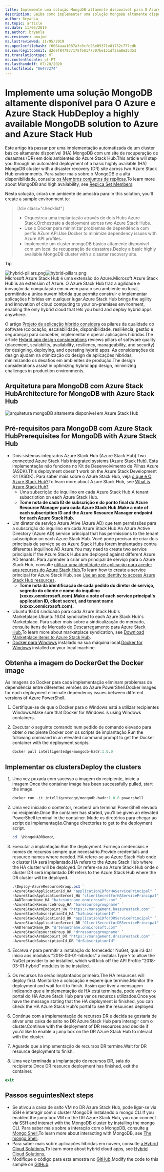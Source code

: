 ```yaml
---
title: Implemente uma solução MongoDB altamente disponível para O Azure e Azure Stack Hub
description: Saiba como implementar uma solução MongoDB altamente disponível para o Azure e o Azure Stack Hub
author: BryanLa
ms.topic: article
ms.date: 11/05/2019
ms.author: bryanla
ms.reviewer: anajod
ms.lastreviewed: 11/05/2019
ms.openlocfilehash: f6064aaa1087a3c0cfc26e09371e81752c777edb
ms.sourcegitcommit: d2def847937178f68177507be151df2aa8e25d53
ms.translationtype: MT
ms.contentlocale: pt-PT
ms.lasthandoff: 07/20/2020
ms.locfileid: "86477274"
---
```

# <a name="deploy-a-highly-available-mongodb-solution-to-azure-and-azure-stack-hub"></a><span data-ttu-id="b9958-103">Implemente uma solução MongoDB altamente disponível para O Azure e Azure Stack Hub</span><span class="sxs-lookup"><span data-stu-id="b9958-103">Deploy a highly available MongoDB solution to Azure and Azure Stack Hub</span></span>

<span data-ttu-id="b9958-104">Este artigo irá passar por uma implementação automatizada de um cluster básico altamente disponível (HA) MongoDB com um site de recuperação de desastres (DR) em dois ambientes do Azure Stack Hub.</span><span class="sxs-lookup"><span data-stu-id="b9958-104">This article will step you through an automated deployment of a basic highly available (HA) MongoDB cluster with a disaster recovery (DR) site across two Azure Stack Hub environments.</span></span> <span data-ttu-id="b9958-105">Para saber mais sobre o MongoDB e a alta disponibilidade, consulte [os Membros conjuntos de réplicas.](https://docs.mongodb.com/manual/core/replica-set-members/)</span><span class="sxs-lookup"><span data-stu-id="b9958-105">To learn more about MongoDB and high availability, see [Replica Set Members](https://docs.mongodb.com/manual/core/replica-set-members/).</span></span>

<span data-ttu-id="b9958-106">Nesta solução, criará um ambiente de amostra para:</span><span class="sxs-lookup"><span data-stu-id="b9958-106">In this solution, you'll create a sample environment to:</span></span>

> [!div class="checklist"]
> - <span data-ttu-id="b9958-107">Orquestrou uma implantação através de dois Hubs Azure Stack.</span><span class="sxs-lookup"><span data-stu-id="b9958-107">Orchestrate a deployment across two Azure Stack Hubs.</span></span>
> - <span data-ttu-id="b9958-108">Use o Docker para minimizar problemas de dependência com perfis AZure API.</span><span class="sxs-lookup"><span data-stu-id="b9958-108">Use Docker to minimize dependency issues with Azure API profiles.</span></span>
> - <span data-ttu-id="b9958-109">Implemente um cluster mongoDB básico altamente disponível com um local de recuperação de desastres.</span><span class="sxs-lookup"><span data-stu-id="b9958-109">Deploy a basic highly available MongoDB cluster with a disaster recovery site.</span></span>

> [!Tip]  
> <span data-ttu-id="b9958-110">![hybrid-pillars.png](./media/solution-deployment-guide-cross-cloud-scaling/hybrid-pillars.png)</span><span class="sxs-lookup"><span data-stu-id="b9958-110">![hybrid-pillars.png](./media/solution-deployment-guide-cross-cloud-scaling/hybrid-pillars.png)</span></span>  
> <span data-ttu-id="b9958-111">Microsoft Azure Stack Hub é uma extensão do Azure.</span><span class="sxs-lookup"><span data-stu-id="b9958-111">Microsoft Azure Stack Hub is an extension of Azure.</span></span> <span data-ttu-id="b9958-112">O Azure Stack Hub traz a agilidade e inovação da computação em nuvem para o seu ambiente no local, permitindo a única nuvem híbrida que permite construir e implementar aplicações híbridas em qualquer lugar.</span><span class="sxs-lookup"><span data-stu-id="b9958-112">Azure Stack Hub brings the agility and innovation of cloud computing to your on-premises environment, enabling the only hybrid cloud that lets you build and deploy hybrid apps anywhere.</span></span>  
> 
> <span data-ttu-id="b9958-113">O artigo [Projeto de aplicação híbrido considera](overview-app-design-considerations.md) os pilares da qualidade do software (colocação, escalabilidade, disponibilidade, resiliência, gestão e segurança) para conceber, implementar e operar aplicações híbridas.</span><span class="sxs-lookup"><span data-stu-id="b9958-113">The article [Hybrid app design considerations](overview-app-design-considerations.md) reviews pillars of software quality (placement, scalability, availability, resiliency, manageability, and security) for designing, deploying, and operating hybrid apps.</span></span> <span data-ttu-id="b9958-114">As considerações de design ajudam na otimização do design de aplicações híbridas, minimizando os desafios em ambientes de produção.</span><span class="sxs-lookup"><span data-stu-id="b9958-114">The design considerations assist in optimizing hybrid app design, minimizing challenges in production environments.</span></span>

## <a name="architecture-for-mongodb-with-azure-stack-hub"></a><span data-ttu-id="b9958-115">Arquitetura para MongoDB com Azure Stack Hub</span><span class="sxs-lookup"><span data-stu-id="b9958-115">Architecture for MongoDB with Azure Stack Hub</span></span>

![arquitetura mongoDB altamente disponível em Azure Stack Hub](media/solution-deployment-guide-mongodb-ha/image1.png)

## <a name="prerequisites-for-mongodb-with-azure-stack-hub"></a><span data-ttu-id="b9958-117">Pré-requisitos para MongoDB com Azure Stack Hub</span><span class="sxs-lookup"><span data-stu-id="b9958-117">Prerequisites for MongoDB with Azure Stack Hub</span></span>

- <span data-ttu-id="b9958-118">Dois sistemas integrados Azure Stack Hub (Azure Stack Hub).</span><span class="sxs-lookup"><span data-stu-id="b9958-118">Two connected Azure Stack Hub integrated systems (Azure Stack Hub).</span></span> <span data-ttu-id="b9958-119">Esta implementação não funciona no Kit de Desenvolvimento de Pilhas Azure (ASDK).</span><span class="sxs-lookup"><span data-stu-id="b9958-119">This deployment doesn't work on the Azure Stack Development Kit (ASDK).</span></span> <span data-ttu-id="b9958-120">Para saber mais sobre o Azure Stack Hub, veja [o que é O Azure Stack Hub?](https://azure.microsoft.com/products/azure-stack/hub/)</span><span class="sxs-lookup"><span data-stu-id="b9958-120">To learn more about Azure Stack Hub, see [What is Azure Stack Hub?](https://azure.microsoft.com/products/azure-stack/hub/)</span></span>
  - <span data-ttu-id="b9958-121">Uma subscrição de inquilino em cada Azure Stack Hub.</span><span class="sxs-lookup"><span data-stu-id="b9958-121">A tenant subscription on each Azure Stack Hub.</span></span> 
  - <span data-ttu-id="b9958-122">**Tome nota de cada ID de subscrição e do ponto final do Azure Resource Manager para cada Azure Stack Hub.**</span><span class="sxs-lookup"><span data-stu-id="b9958-122">**Make a note of each subscription ID and the Azure Resource Manager endpoint for each Azure Stack Hub.**</span></span>
- <span data-ttu-id="b9958-123">Um diretor de serviço Azure Ative (Azure AD) que tem permissões para a subscrição do inquilino em cada Azure Stack Hub.</span><span class="sxs-lookup"><span data-stu-id="b9958-123">An Azure Active Directory (Azure AD) service principal that has permissions to the tenant subscription on each Azure Stack Hub.</span></span> <span data-ttu-id="b9958-124">Você pode precisar de criar dois principais de serviço se os Azure Stack Hubs forem implantados contra diferentes inquilinos AD Azure.</span><span class="sxs-lookup"><span data-stu-id="b9958-124">You may need to create two service principals if the Azure Stack Hubs are deployed against different Azure AD tenants.</span></span> <span data-ttu-id="b9958-125">Para aprender a criar um principal de serviço para o Azure Stack Hub, consulte [utilizar uma identidade de aplicação para aceder aos recursos do Azure Stack Hub.](/azure-stack/user/azure-stack-create-service-principals)</span><span class="sxs-lookup"><span data-stu-id="b9958-125">To learn how to create a service principal for Azure Stack Hub, see [Use an app identity to access Azure Stack Hub resources](/azure-stack/user/azure-stack-create-service-principals).</span></span>
  - <span data-ttu-id="b9958-126">**Tome nota da identificação de cada pedido do diretor de serviço, segredo do cliente e nome do inquilino (xxxxx.onmicrosoft.com).**</span><span class="sxs-lookup"><span data-stu-id="b9958-126">**Make a note of each service principal's application ID, client secret, and tenant name (xxxxx.onmicrosoft.com).**</span></span>
- <span data-ttu-id="b9958-127">Ubuntu 16.04 sindicado para cada Azure Stack Hub's Marketplace.</span><span class="sxs-lookup"><span data-stu-id="b9958-127">Ubuntu 16.04 syndicated to each Azure Stack Hub's Marketplace.</span></span> <span data-ttu-id="b9958-128">Para saber mais sobre a sindicalização do mercado, consulte [itens de Mercado de Descarregamento para Azure Stack Hub.](/azure-stack/operator/azure-stack-download-azure-marketplace-item)</span><span class="sxs-lookup"><span data-stu-id="b9958-128">To learn more about marketplace syndication, see [Download Marketplace items to Azure Stack Hub](/azure-stack/operator/azure-stack-download-azure-marketplace-item).</span></span>
- <span data-ttu-id="b9958-129">[Docker para Windows](https://docs.docker.com/docker-for-windows/) instalado na sua máquina local.</span><span class="sxs-lookup"><span data-stu-id="b9958-129">[Docker for Windows](https://docs.docker.com/docker-for-windows/) installed on your local machine.</span></span>

## <a name="get-the-docker-image"></a><span data-ttu-id="b9958-130">Obtenha a imagem do Docker</span><span class="sxs-lookup"><span data-stu-id="b9958-130">Get the Docker image</span></span>

<span data-ttu-id="b9958-131">As imagens do Docker para cada implementação eliminam problemas de dependência entre diferentes versões do Azure PowerShell.</span><span class="sxs-lookup"><span data-stu-id="b9958-131">Docker images for each deployment eliminate dependency issues between different versions of Azure PowerShell.</span></span>

1. <span data-ttu-id="b9958-132">Certifique-se de que o Docker para o Windows está a utilizar recipientes Windows.</span><span class="sxs-lookup"><span data-stu-id="b9958-132">Make sure that Docker for Windows is using Windows containers.</span></span>
2. <span data-ttu-id="b9958-133">Executar o seguinte comando num pedido de comando elevado para obter o recipiente Docker com os scripts de implantação.</span><span class="sxs-lookup"><span data-stu-id="b9958-133">Run the following command in an elevated command prompt to get the Docker container with the deployment scripts.</span></span>

    ```powershell  
    docker pull intelligentedge/mongodb-hadr:1.0.0
    ```

## <a name="deploy-the-clusters"></a><span data-ttu-id="b9958-134">Implementar os clusters</span><span class="sxs-lookup"><span data-stu-id="b9958-134">Deploy the clusters</span></span>

1. <span data-ttu-id="b9958-135">Uma vez puxada com sucesso a imagem do recipiente, inicie a imagem.</span><span class="sxs-lookup"><span data-stu-id="b9958-135">Once the container image has been successfully pulled, start the image.</span></span>

    ```powershell  
    docker run -it intelligentedge/mongodb-hadr:1.0.0 powershell
    ```

2. <span data-ttu-id="b9958-136">Uma vez iniciado o contentor, receberá um terminal PowerShell elevado no recipiente.</span><span class="sxs-lookup"><span data-stu-id="b9958-136">Once the container has started, you'll be given an elevated PowerShell terminal in the container.</span></span> <span data-ttu-id="b9958-137">Mude os diretórios para chegar ao script de implementação.</span><span class="sxs-lookup"><span data-stu-id="b9958-137">Change directories to get to the deployment script.</span></span>

    ```powershell  
    cd .\MongoHADRDemo\
    ```

3. <span data-ttu-id="b9958-138">Executar a implantação.</span><span class="sxs-lookup"><span data-stu-id="b9958-138">Run the deployment.</span></span> <span data-ttu-id="b9958-139">Forneça credenciais e nomes de recursos sempre que necessário.</span><span class="sxs-lookup"><span data-stu-id="b9958-139">Provide credentials and resource names where needed.</span></span> <span data-ttu-id="b9958-140">HA refere-se ao Azure Stack Hub onde o cluster HA será implantado.</span><span class="sxs-lookup"><span data-stu-id="b9958-140">HA refers to the Azure Stack Hub where the HA cluster will be deployed.</span></span> <span data-ttu-id="b9958-141">Dr refere-se ao Azure Stack Hub onde o cluster DR será implantado.</span><span class="sxs-lookup"><span data-stu-id="b9958-141">DR refers to the Azure Stack Hub where the DR cluster will be deployed.</span></span>

    ```powershell
    .\Deploy-AzureResourceGroup.ps1 `
    -AzureStackApplicationId_HA "applicationIDforHAServicePrincipal" `
    -AzureStackApplicationSercet_HA "clientSecretforHAServicePrincipal" `
    -AADTenantName_HA "hatenantname.onmicrosoft.com" `
    -AzureStackResourceGroup_HA "haresourcegroupname" `
    -AzureStackArmEndpoint_HA "https://management.haazurestack.com" `
    -AzureStackSubscriptionId_HA "haSubscriptionId" `
    -AzureStackApplicationId_DR "applicationIDforDRServicePrincipal" `
    -AzureStackApplicationSercet_DR "ClientSecretforDRServicePrincipal" `
    -AADTenantName_DR "drtenantname.onmicrosoft.com" `
    -AzureStackResourceGroup_DR "drresourcegroupname" `
    -AzureStackArmEndpoint_DR "https://management.drazurestack.com" `
    -AzureStackSubscriptionId_DR "drSubscriptionId"
    ```

4. <span data-ttu-id="b9958-142">Escreva `Y` para permitir a instalação do fornecedor NuGet, que irá dar início aos módulos "2018-03-01-híbridos" a instalar.</span><span class="sxs-lookup"><span data-stu-id="b9958-142">Type `Y` to allow the NuGet provider to be installed, which will kick off the API Profile "2018-03-01-hybrid" modules to be installed.</span></span>

5. <span data-ttu-id="b9958-143">Os recursos ha serão implantados primeiro.</span><span class="sxs-lookup"><span data-stu-id="b9958-143">The HA resources will deploy first.</span></span> <span data-ttu-id="b9958-144">Monitorize a colocação e espere que termine.</span><span class="sxs-lookup"><span data-stu-id="b9958-144">Monitor the deployment and wait for it to finish.</span></span> <span data-ttu-id="b9958-145">Assim que tiver a mensagem indicando que a implementação de HA está terminada, pode verificar o portal do HA Azure Stack Hub para ver os recursos utilizados.</span><span class="sxs-lookup"><span data-stu-id="b9958-145">Once you have the message stating that the HA deployment is finished, you can check the HA Azure Stack Hub's portal to see the resources deployed.</span></span>

6. <span data-ttu-id="b9958-146">Continue com a implementação de recursos DR e decida se gostaria de ativar uma caixa de salto no DR Azure Stack Hub para interagir com o cluster.</span><span class="sxs-lookup"><span data-stu-id="b9958-146">Continue with the deployment of DR resources and decide if you'd like to enable a jump box on the DR Azure Stack Hub to interact with the cluster.</span></span>

7. <span data-ttu-id="b9958-147">Aguarde que a implementação de recursos DR termine.</span><span class="sxs-lookup"><span data-stu-id="b9958-147">Wait for DR resource deployment to finish.</span></span>

8. <span data-ttu-id="b9958-148">Uma vez terminada a implantação de recursos DR, saia do recipiente.</span><span class="sxs-lookup"><span data-stu-id="b9958-148">Once DR resource deployment has finished, exit the container.</span></span>

  ```powershell
  exit
  ```

## <a name="next-steps"></a><span data-ttu-id="b9958-149">Passos seguintes</span><span class="sxs-lookup"><span data-stu-id="b9958-149">Next steps</span></span>

- <span data-ttu-id="b9958-150">Se ativou a caixa de salto VM no DR Azure Stack Hub, pode ligar-se via SSH e interagir com o cluster MongoDB instalando o mongo CLI.</span><span class="sxs-lookup"><span data-stu-id="b9958-150">If you enabled the jump box VM on the DR Azure Stack Hub, you can connect via SSH and interact with the MongoDB cluster by installing the mongo CLI.</span></span> <span data-ttu-id="b9958-151">Para saber mais sobre a interação com o MongoDB, consulte [a Mongo Shell.](https://docs.mongodb.com/manual/mongo/)</span><span class="sxs-lookup"><span data-stu-id="b9958-151">To learn more about interacting with MongoDB, see [The mongo Shell](https://docs.mongodb.com/manual/mongo/).</span></span>
- <span data-ttu-id="b9958-152">Para saber mais sobre aplicações híbridas em nuvem, consulte [a Hybrid Cloud Solutions.](https://aka.ms/azsdevtutorials)</span><span class="sxs-lookup"><span data-stu-id="b9958-152">To learn more about hybrid cloud apps, see [Hybrid Cloud Solutions.](https://aka.ms/azsdevtutorials)</span></span>
- <span data-ttu-id="b9958-153">Modifique o código para esta amostra no [GitHub](https://github.com/Azure-Samples/azure-intelligent-edge-patterns).</span><span class="sxs-lookup"><span data-stu-id="b9958-153">Modify the code to this sample on [GitHub](https://github.com/Azure-Samples/azure-intelligent-edge-patterns).</span></span>
